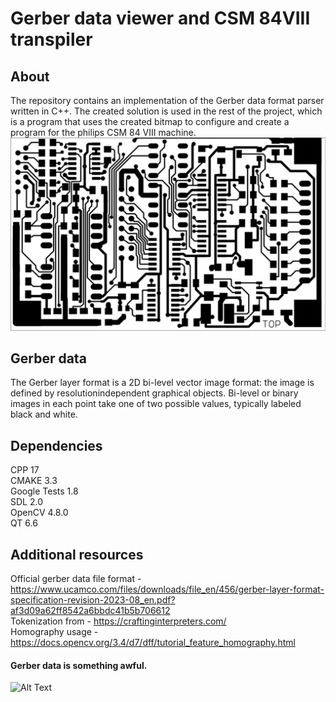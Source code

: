 # Gerber data viewer and CSM 84VIII transpiler

## About
The repository contains an implementation of the Gerber data format parser written in C++. The created solution is used in the rest of the project, which is a program that uses the created bitmap to configure and create a program for the philips CSM 84 VIII machine.
![Alt Text](https://github.com/nikpan1/GerberViewer/blob/master/docs/image.png?raw=true)
## Gerber data 
The Gerber layer format is a 2D bi-level vector image format: the image is defined by resolutionindependent graphical objects. Bi-level or binary images in each point take one of two possible
values, typically labeled black and white.

## Dependencies
CPP 17<br>
CMAKE 3.3<br>
Google Tests 1.8<br>
SDL 2.0<br>
OpenCV 4.8.0<br>
QT 6.6<br>

## Additional resources
Official gerber data file format - https://www.ucamco.com/files/downloads/file_en/456/gerber-layer-format-specification-revision-2023-08_en.pdf?af3d09a62ff8542a6bbdc41b5b706612<br>
Tokenization from - https://craftinginterpreters.com/<br>
Homography usage - https://docs.opencv.org/3.4/d7/dff/tutorial_feature_homography.html<br>


#### Gerber data is something awful.

![Alt Text](https://media0.giphy.com/media/ypSY231xdmQQqJsMnC/giphy.gif)
